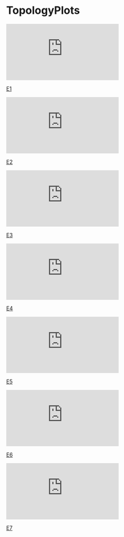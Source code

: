 # TopologyPlots

<object data="https://github.com/CompactCollaboration/TopologyPlots/blob/main/E1/E1.pdf" type="application/pdf" width="700px" height="700px">
    <embed src="https://github.com/CompactCollaboration/TopologyPlots/blob/main/E1/E1.pdf">
        <p><a href="https://github.com/CompactCollaboration/TopologyPlots/blob/main/E1/E1.pdf">E1</a></p>
    </embed>
</object>

<object data="https://github.com/CompactCollaboration/TopologyPlots/blob/main/E2/E2.pdf" type="application/pdf" width="700px" height="700px">
    <embed src="https://github.com/CompactCollaboration/TopologyPlots/blob/main/E2/E2.pdf">
        <p><a href="https://github.com/CompactCollaboration/TopologyPlots/blob/main/E2/E2.pdf">E2</a></p>
    </embed>
</object>

<object data="https://github.com/CompactCollaboration/TopologyPlots/blob/main/E3/E3.pdf" type="application/pdf" width="700px" height="700px">
    <embed src="https://github.com/CompactCollaboration/TopologyPlots/blob/main/E3/E3.pdf">
        <p><a href="https://github.com/CompactCollaboration/TopologyPlots/blob/main/E3/E3.pdf">E3</a></p>
    </embed>
</object>

<object data="https://github.com/CompactCollaboration/TopologyPlots/blob/main/E4/E4.pdf" type="application/pdf" width="700px" height="700px">
    <embed src="https://github.com/CompactCollaboration/TopologyPlots/blob/main/E4/E4.pdf">
        <p><a href="https://github.com/CompactCollaboration/TopologyPlots/blob/main/E4/E4.pdf">E4</a></p>
    </embed>
</object>

<object data="https://github.com/CompactCollaboration/TopologyPlots/blob/main/E5/E5.pdf" type="application/pdf" width="700px" height="700px">
    <embed src="https://github.com/CompactCollaboration/TopologyPlots/blob/main/E5/E5.pdf">
        <p><a href="https://github.com/CompactCollaboration/TopologyPlots/blob/main/E5/E5.pdf">E5</a></p>
    </embed>
</object>

<object data="https://github.com/CompactCollaboration/TopologyPlots/blob/main/E6/E6.pdf" type="application/pdf" width="700px" height="700px">
    <embed src="https://github.com/CompactCollaboration/TopologyPlots/blob/main/E6/E6.pdf">
        <p><a href="https://github.com/CompactCollaboration/TopologyPlots/blob/main/E6/E6.pdf">E6</a></p>
    </embed>
</object>

<object data="https://github.com/CompactCollaboration/TopologyPlots/blob/main/E7/E7.pdf" type="application/pdf" width="700px" height="700px">
    <embed src="https://github.com/CompactCollaboration/TopologyPlots/blob/main/E7/E7.pdf">
        <p><a href="https://github.com/CompactCollaboration/TopologyPlots/blob/main/E7/E7.pdf">E7</a></p>
    </embed>
</object>